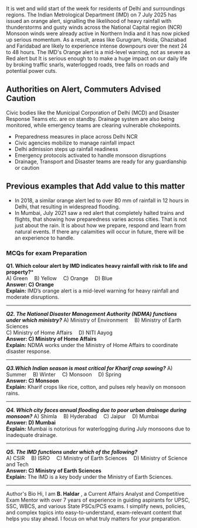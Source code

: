It is wet and wild start of the week for residents of Delhi and surroundings regions. The Indian Metrological Department (IMD) on 7 July 2025 has issued an orange alert, signalling the likelihood of heavy rainfall with thunderstorms and gusty winds across the National Capital region (NCR)
Monsoon winds were already active in Northern India and it has now picked up serious momentum. As a result, areas like Gurugram, Noida, Ghaziabad and Faridabad are likely to experience intense downpours over the next 24 to 48 hours.
The IMD's Orange alert is a mid-level warning, not as severe as Red alert but It is serious enough to to make a huge impact on our daily life by broking traffic snarls, waterlogged roads, tree falls on roads and potential power cuts.
## Authorities on Alert, Commuters Advised Caution
Civic bodies like the Municipal Corporation of Delhi (MCD) and Disaster Response Teams etc. are on standby. Drainage system are also being monitored, while emergency teams are clearing vulnerable chokepoints.
- Preparedness measures in place across Delhi NCR
- Civic agencies mobilize to manage rainfall impact
- Delhi admission steps up rainfall readiness
- Emergency protocols activated to handle monsoon disruptions
- Drainage, Transport and Disaster teams are ready for any guardianship or caution
## Previous examples that Add value to this matter
- In 2018, a similar orange alert led to over 80 mm of rainfall in 12 hours in Delhi, that resulting in widespread flooding.
- In Mumbai, July 2021 saw a red alert that completely halted trains and flights, that showing how preparedness varies across cities.
That is not just about the rain. It is about how we prepare, respond and learn from natural events. If there any calamities will occur in future, there will be an experience to handle.   

### MCQs for exam Preparation 

**Q1. Which colour alert by IMD indicates heavy rainfall with risk to life and property?***  
A) Green 
B) Yellow 
C) Orange 
D) Blue  
**Answer: C) Orange**  
**Explain:** IMD’s orange alert is a mid-level warning for heavy rainfall and moderate disruptions.

---
***Q2. The National Disaster Management Authority (NDMA) functions under which ministry?*** 
A) Ministry of Environment 
B) Ministry of Earth Sciences  
C) Ministry of Home Affairs 
D) NITI Aayog  
**Answer: C) Ministry of Home Affairs**  
**Explain:** NDMA works under the Ministry of Home Affairs to coordinate disaster response.

---
***Q3.Which Indian season is most critical for Kharif crop sowing?*** 
A) Summer 
B) Winter 
C) Monsoon 
D) Spring  
**Answer: C) Monsoon**  
**Explain:** Kharif crops like rice, cotton, and pulses rely heavily on monsoon rains.

---
***Q4. Which city faces annual flooding due to poor urban drainage during monsoon?***
A) Shimla 
B) Hyderabad 
C) Jaipur 
D) Mumbai  
**Answer: D) Mumbai**  
**Explain:** Mumbai is notorious for waterlogging during July monsoons due to inadequate drainage.

---
***Q5. The IMD functions under which of the following?***  
A) CSIR 
B) ISRO 
C) Ministry of Earth Sciences 
D) Ministry of Science and Tech  
**Answer: C) Ministry of Earth Sciences**  
**Explain:** The IMD is a key body under the Ministry of Earth Sciences.

---
Author's Bio
Hi, I am **B. Haldar** , a Current Affairs Analyst and Competitive Exam Mentor with over 7 years of experience in guiding aspirants for UPSC, SSC, WBCS, and various State PSCs/PCS exams. I simplify news, policies, and complex topics into easy-to-understand, exam-relevant content that helps you stay ahead. I focus on what truly matters for your preparation.

